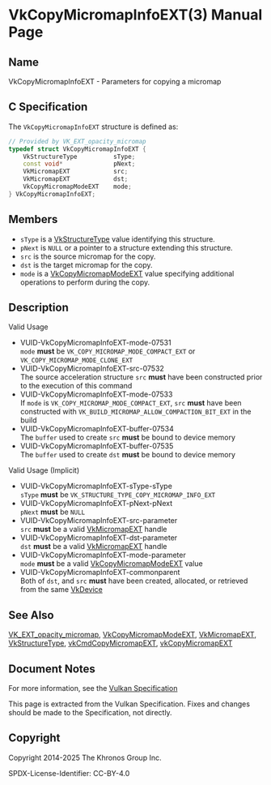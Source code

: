 # VkCopyMicromapInfoEXT(3) Manual Page

## Name

VkCopyMicromapInfoEXT - Parameters for copying a micromap



## [](#_c_specification)C Specification

The `VkCopyMicromapInfoEXT` structure is defined as:

```c++
// Provided by VK_EXT_opacity_micromap
typedef struct VkCopyMicromapInfoEXT {
    VkStructureType          sType;
    const void*              pNext;
    VkMicromapEXT            src;
    VkMicromapEXT            dst;
    VkCopyMicromapModeEXT    mode;
} VkCopyMicromapInfoEXT;
```

## [](#_members)Members

- `sType` is a [VkStructureType](https://registry.khronos.org/vulkan/specs/latest/man/html/VkStructureType.html) value identifying this structure.
- `pNext` is `NULL` or a pointer to a structure extending this structure.
- `src` is the source micromap for the copy.
- `dst` is the target micromap for the copy.
- `mode` is a [VkCopyMicromapModeEXT](https://registry.khronos.org/vulkan/specs/latest/man/html/VkCopyMicromapModeEXT.html) value specifying additional operations to perform during the copy.

## [](#_description)Description

Valid Usage

- [](#VUID-VkCopyMicromapInfoEXT-mode-07531)VUID-VkCopyMicromapInfoEXT-mode-07531  
  `mode` **must** be `VK_COPY_MICROMAP_MODE_COMPACT_EXT` or `VK_COPY_MICROMAP_MODE_CLONE_EXT`
- [](#VUID-VkCopyMicromapInfoEXT-src-07532)VUID-VkCopyMicromapInfoEXT-src-07532  
  The source acceleration structure `src` **must** have been constructed prior to the execution of this command
- [](#VUID-VkCopyMicromapInfoEXT-mode-07533)VUID-VkCopyMicromapInfoEXT-mode-07533  
  If `mode` is `VK_COPY_MICROMAP_MODE_COMPACT_EXT`, `src` **must** have been constructed with `VK_BUILD_MICROMAP_ALLOW_COMPACTION_BIT_EXT` in the build
- [](#VUID-VkCopyMicromapInfoEXT-buffer-07534)VUID-VkCopyMicromapInfoEXT-buffer-07534  
  The `buffer` used to create `src` **must** be bound to device memory
- [](#VUID-VkCopyMicromapInfoEXT-buffer-07535)VUID-VkCopyMicromapInfoEXT-buffer-07535  
  The `buffer` used to create `dst` **must** be bound to device memory

Valid Usage (Implicit)

- [](#VUID-VkCopyMicromapInfoEXT-sType-sType)VUID-VkCopyMicromapInfoEXT-sType-sType  
  `sType` **must** be `VK_STRUCTURE_TYPE_COPY_MICROMAP_INFO_EXT`
- [](#VUID-VkCopyMicromapInfoEXT-pNext-pNext)VUID-VkCopyMicromapInfoEXT-pNext-pNext  
  `pNext` **must** be `NULL`
- [](#VUID-VkCopyMicromapInfoEXT-src-parameter)VUID-VkCopyMicromapInfoEXT-src-parameter  
  `src` **must** be a valid [VkMicromapEXT](https://registry.khronos.org/vulkan/specs/latest/man/html/VkMicromapEXT.html) handle
- [](#VUID-VkCopyMicromapInfoEXT-dst-parameter)VUID-VkCopyMicromapInfoEXT-dst-parameter  
  `dst` **must** be a valid [VkMicromapEXT](https://registry.khronos.org/vulkan/specs/latest/man/html/VkMicromapEXT.html) handle
- [](#VUID-VkCopyMicromapInfoEXT-mode-parameter)VUID-VkCopyMicromapInfoEXT-mode-parameter  
  `mode` **must** be a valid [VkCopyMicromapModeEXT](https://registry.khronos.org/vulkan/specs/latest/man/html/VkCopyMicromapModeEXT.html) value
- [](#VUID-VkCopyMicromapInfoEXT-commonparent)VUID-VkCopyMicromapInfoEXT-commonparent  
  Both of `dst`, and `src` **must** have been created, allocated, or retrieved from the same [VkDevice](https://registry.khronos.org/vulkan/specs/latest/man/html/VkDevice.html)

## [](#_see_also)See Also

[VK\_EXT\_opacity\_micromap](https://registry.khronos.org/vulkan/specs/latest/man/html/VK_EXT_opacity_micromap.html), [VkCopyMicromapModeEXT](https://registry.khronos.org/vulkan/specs/latest/man/html/VkCopyMicromapModeEXT.html), [VkMicromapEXT](https://registry.khronos.org/vulkan/specs/latest/man/html/VkMicromapEXT.html), [VkStructureType](https://registry.khronos.org/vulkan/specs/latest/man/html/VkStructureType.html), [vkCmdCopyMicromapEXT](https://registry.khronos.org/vulkan/specs/latest/man/html/vkCmdCopyMicromapEXT.html), [vkCopyMicromapEXT](https://registry.khronos.org/vulkan/specs/latest/man/html/vkCopyMicromapEXT.html)

## [](#_document_notes)Document Notes

For more information, see the [Vulkan Specification](https://registry.khronos.org/vulkan/specs/latest/html/vkspec.html#VkCopyMicromapInfoEXT)

This page is extracted from the Vulkan Specification. Fixes and changes should be made to the Specification, not directly.

## [](#_copyright)Copyright

Copyright 2014-2025 The Khronos Group Inc.

SPDX-License-Identifier: CC-BY-4.0